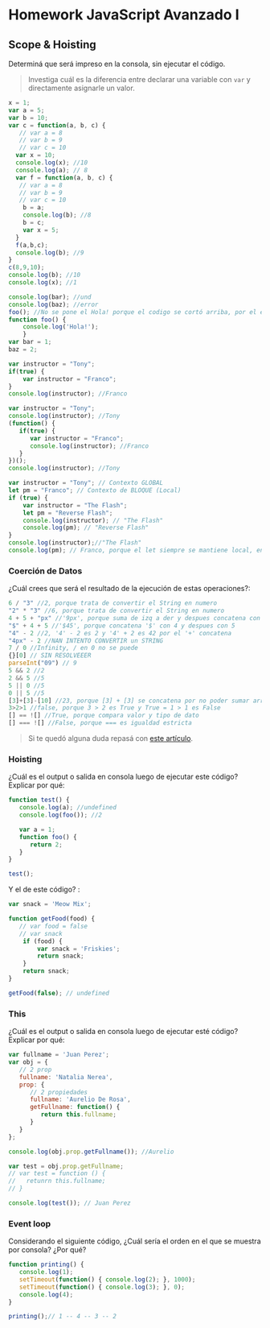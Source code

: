 
# Homework JavaScript Avanzado I

## Scope & Hoisting

Determiná que será impreso en la consola, sin ejecutar el código.

> Investiga cuál es la diferencia entre declarar una variable con `var` y directamente asignarle un valor.

```javascript
x = 1; 
var a = 5;
var b = 10;
var c = function(a, b, c) {
   // var a = 8
   // var b = 9
   // var c = 10
  var x = 10;
  console.log(x); //10
  console.log(a); // 8
  var f = function(a, b, c) {
   // var a = 8
   // var b = 9
   // var c = 10
    b = a;
    console.log(b); //8
    b = c;
    var x = 5;
  }
  f(a,b,c);
  console.log(b); //9
}
c(8,9,10);
console.log(b); //10
console.log(x); //1
```

```javascript
console.log(bar); //und
console.log(baz); //error
foo(); //No se pone el Hola! porque el codigo se cortó arriba, por el error.
function foo() {
    console.log('Hola!'); 
    }
var bar = 1;
baz = 2;
```


```javascript
var instructor = "Tony";
if(true) {
    var instructor = "Franco";
}
console.log(instructor); //Franco
```




```javascript
var instructor = "Tony";
console.log(instructor); //Tony
(function() {
   if(true) {
      var instructor = "Franco";
      console.log(instructor); //Franco
   }
})();
console.log(instructor); //Tony
```

```javascript
var instructor = "Tony"; // Contexto GLOBAL
let pm = "Franco"; // Contexto de BLOQUE (Local)
if (true) {
    var instructor = "The Flash";
    let pm = "Reverse Flash";
    console.log(instructor); // "The Flash"
    console.log(pm); // "Reverse Flash"
}
console.log(instructor);//"The Flash"
console.log(pm); // Franco, porque el let siempre se mantiene local, en este caso dentoro del 'if'
```
### Coerción de Datos

¿Cuál crees que será el resultado de la ejecución de estas operaciones?:

```javascript
6 / "3" //2, porque trata de convertir el String en numero
"2" * "3" //6, porque trata de convertir el String en numero
4 + 5 + "px" //'9px', porque suma de izq a der y despues concatena con 'px'
"$" + 4 + 5 //'$45', porque concatena '$' con 4 y despues con 5
"4" - 2 //2, '4' - 2 es 2 y '4' + 2 es 42 por el '+' concatena
"4px" - 2 //NAN INTENTO CONVERTIR un STRING
7 / 0 //Infinity, / en 0 no se puede
{}[0] // SIN RESOLVEEER
parseInt("09") // 9
5 && 2 //2 
2 && 5 //5
5 || 0 //5
0 || 5 //5
[3]+[3]-[10] //23, porque [3] + [3] se concatena por no poder sumar arreglos, en cambio con el - si lo resta
3>2>1 //false, porque 3 > 2 es True y True = 1 > 1 es False
[] == ![] //True, porque compara valor y tipo de dato
[] === ![] //False, porque === es igualdad estricta
```

> Si te quedó alguna duda repasá con [este artículo](http://javascript.info/tutorial/object-conversion).


### Hoisting

¿Cuál es el output o salida en consola luego de ejecutar este código? Explicar por qué:

```javascript
function test() {
   console.log(a); //undefined
   console.log(foo()); //2

   var a = 1;
   function foo() {
      return 2;
   }
}

test();
```

Y el de este código? :

```javascript
var snack = 'Meow Mix';

function getFood(food) {
   // var food = false
   // var snack
    if (food) {
        var snack = 'Friskies';
        return snack;
    }
    return snack;
}

getFood(false); // undefined
```


### This

¿Cuál es el output o salida en consola luego de ejecutar esté código? Explicar por qué:

```javascript
var fullname = 'Juan Perez';
var obj = {
   // 2 prop
   fullname: 'Natalia Nerea',
   prop: {
      // 2 propiedades
      fullname: 'Aurelio De Rosa',
      getFullname: function() {
         return this.fullname;
      }
   }
};

console.log(obj.prop.getFullname()); //Aurelio

var test = obj.prop.getFullname;
// var test = function () {
//   retunrn this.fullname;
// }

console.log(test()); // Juan Perez
```

### Event loop

Considerando el siguiente código, ¿Cuál sería el orden en el que se muestra por consola? ¿Por qué?

```javascript
function printing() {
   console.log(1);
   setTimeout(function() { console.log(2); }, 1000);
   setTimeout(function() { console.log(3); }, 0);
   console.log(4);
}

printing();// 1 -- 4 -- 3 -- 2
```

